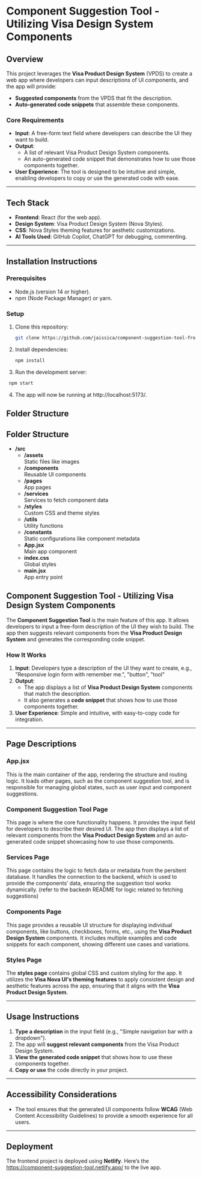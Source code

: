 # **Component Suggestion Tool - Utilizing Visa Design System Components**

## **Overview**

This project leverages the **Visa Product Design System** (VPDS) to create a web app where developers can input descriptions of UI components, and the app will provide:

- **Suggested components** from the VPDS that fit the description.
- **Auto-generated code snippets** that assemble these components.

### **Core Requirements**
- **Input**: A free-form text field where developers can describe the UI they want to build.
- **Output**: 
  - A list of relevant Visa Product Design System components.
  - An auto-generated code snippet that demonstrates how to use those components together.
- **User Experience**: The tool is designed to be intuitive and simple, enabling developers to copy or use the generated code with ease.

---

## **Tech Stack**

- **Frontend**: React (for the web app).
- **Design System**: Visa Product Design System (Nova Styles).
- **CSS**: Nova Styles theming features for aesthetic customizations.
- **AI Tools Used**: GitHub Copilot, ChatGPT for debugging, commenting.

---

## **Installation Instructions**

### Prerequisites
- Node.js (version 14 or higher).
- npm (Node Package Manager) or yarn.

### Setup
1. Clone this repository:
   ```bash
   git clone https://github.com/jaissica/component-suggestion-tool-frontend

   ```
2. Install dependencies:
   ```bash
   npm install
   ```
3. Run the development server:
  ```bash
   npm start
   ```
4. The app will now be running at http://localhost:5173/.

## **Folder Structure**
## Folder Structure

- **/src**
  - **/assets**  
    Static files like images
  - **/components**  
    Reusable UI components
  - **/pages**  
    App pages
  - **/services**  
    Services to fetch component data
  - **/styles**  
    Custom CSS and theme styles
  - **/utils**  
    Utility functions
  - **/constants**  
    Static configurations like component metadata
  - **App.jsx**  
    Main app component
  - **index.css**  
    Global styles
  - **main.jsx**  
    App entry point




## **Component Suggestion Tool - Utilizing Visa Design System Components**

The **Component Suggestion Tool** is the main feature of this app. It allows developers to input a free-form description of the UI they wish to build. The app then suggests relevant components from the **Visa Product Design System** and generates the corresponding code snippet.

### **How It Works**
1. **Input**: Developers type a description of the UI they want to create, e.g., "Responsive login form with remember me.", "button", "tool"
2. **Output**: 
   - The app displays a list of **Visa Product Design System** components that match the description.
   - It also generates a **code snippet** that shows how to use those components together.
3. **User Experience**: Simple and intuitive, with easy-to-copy code for integration.

---

## **Page Descriptions**

### **App.jsx**
This is the main container of the app, rendering the structure and routing logic. It loads other pages, such as the component suggestion tool, and is responsible for managing global states, such as user input and component suggestions.

### **Component Suggestion Tool Page**
This page is where the core functionality happens. It provides the input field for developers to describe their desired UI. The app then displays a list of relevant components from the **Visa Product Design System** and an auto-generated code snippet showcasing how to use those components.

### **Services Page**
This page contains the logic to fetch data or metadata from the persitent database. It handles the connection to the backend, which is used to provide the components’ data, ensuring the suggestion tool works dynamically. (refer to the backedn README for logic related to fetching suggestions)

### **Components Page**
This page provides a reusable UI structure for displaying individual components, like buttons, checkboxes, forms, etc., using the **Visa Product Design System** components. It includes multiple examples and code snippets for each component, showing different use cases and variations.

### **Styles Page**
The **styles page** contains global CSS and custom styling for the app. It utilizes the **Visa Nova UI's theming features** to apply consistent design and aesthetic features across the app, ensuring that it aligns with the **Visa Product Design System**.

---

## **Usage Instructions**

1. **Type a description** in the input field (e.g., "Simple navigation bar with a dropdown").
2. The app will **suggest relevant components** from the Visa Product Design System.
3. **View the generated code snippet** that shows how to use these components together.
4. **Copy or use** the code directly in your project.

---

## **Accessibility Considerations**

- The tool ensures that the generated UI components follow **WCAG** (Web Content Accessibility Guidelines) to provide a smooth experience for all users.

---

## **Deployment**

The frontend project is deployed using **Netlify**. Here’s the https://component-suggestion-tool.netlify.app/ to the live app.